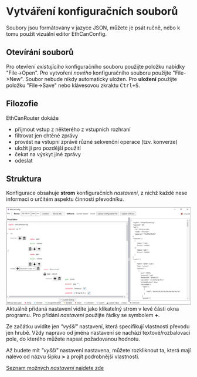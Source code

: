 # Vytváření konfiguračních souborů
Soubory jsou formátovány v jazyce JSON, můžete je psát ručně, nebo k tomu použít vizuální editor EthCanConfig.

## Otevírání souborů
Pro otevření *existujícího* konfiguračního souboru použijte položku nabídky "File->Open".
Pro vytvoření *nového* konfiguračního souboru použijte "File->New". Soubor nebude nikdy automaticky uložen. Pro **uložení** použijte položku "File->Save" nebo klávesovou zkraktu <kbd>Ctrl+S</kbd>.

## Filozofie
EthCanRouter dokáže
- přijmout vstup z některého z vstupních rozhraní
- filtrovat jen chtěné zprávy
- provést na vstupní zprávě různé sekvenční operace (tzv. konverze)
- uložit ji pro pozdější použití
- čekat na výskyt jiné zprávy
- odeslat

## Struktura
Konfigurace obsahuje **strom** konfiguračních *nastavení*, z nichž každé nese informaci o určitém aspektu činnosti převodníku.

![Screenshot](screenshot.png)
Aktuálně přidaná nastavení vidíte jako klikatelný strom v levé části okna programu.
Pro přidání *nastavení* použijte řádky se symbolem **+**.

Ze začátku uvidíte jen *"vyšší"* nastavení, která specifikují vlastnosti převodu jen hrubě. Vždy napravo od jména nastavení se nachází textové/rozbalovací pole, do kterého můžete napsat požadovanou hodnotu.

Až budete mít *"vyšší"* nastavení nastavena, můžete rozkliknout ta, která mají nalevo od názvu šipku **>** a projít podrobnější vlastnosti.

[Seznam možných *nastavení* najdete zde](/Format/Main.md)